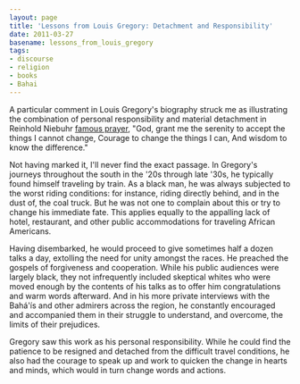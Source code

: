 ```yaml
---
layout: page
title: 'Lessons from Louis Gregory: Detachment and Responsibility'
date: 2011-03-27
basename: lessons_from_louis_gregory
tags:
- discourse
- religion
- books
- Bahai
---
```


A particular comment in Louis Gregory's biography struck me as illustrating the
combination of personal responsibility and material detachment in Reinhold
Niebuhr <a href="http://en.wikipedia.org/wiki/Serenity_Prayer">famous
prayer</a>, "God, grant me the serenity to accept the things I cannot change,
Courage to change the things I can, And wisdom to know the difference."

<!--more-->

Not having marked it, I'll never find the exact passage. In Gregory's journeys
throughout the south in the '20s through late '30s, he typically found himself
traveling by train. As a black man, he was always subjected to the worst riding
conditions: for instance, riding directly behind, and in the dust of, the coal
truck. But he was not one to complain about this or try to change his immediate
fate. This applies equally to the appalling lack of hotel, restaurant, and other
public accommodations for traveling African Americans.

Having disembarked, he would proceed to give sometimes half a dozen talks a day,
extolling the need for unity amongst the races. He preached the gospels of
forgiveness and cooperation. While his public audiences were largely black, they
not infrequently included skeptical whites who were moved enough by the contents
of his talks as to offer him congratulations and warm words afterward. And in
his more private interviews with the Bah&aacute;'&iacute;s and other admirers
across the region, he constantly encouraged and accompanied them in their
struggle to understand, and overcome, the limits of their prejudices.

Gregory saw this work as his personal responsibility. While he could find the
patience to be resigned and detached from the difficult travel conditions, he
also had the courage to speak up and work to quicken the change in hearts and
minds, which would in turn change words and actions.
